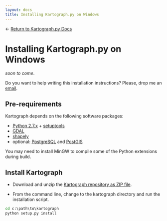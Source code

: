 ```yaml
---
layout: docs
title: Installing Kartograph.py on Windows
---
```


← [Return to Kartograph.py Docs](/docs/kartograph.py/)

# Installing Kartograph.py on Windows

*soon to come*.

Do you want to help writing this installation instructions? Please, drop me an [email](hello@kartograph.org).

## Pre-requirements

Kartograph depends on the following software packages:
* [Python 2.7.x](http://python.org/download/) + [setuptools](http://pypi.python.org/packages/2.7/s/setuptools/setuptools-0.6c11.win32-py2.7.exe#md5=57e1e64f6b7c7f1d2eddfc9746bbaf20)
* [GDAL](http://pypi.python.org/pypi/GDAL/1.9.1#windows)
* [shapely](http://pypi.python.org/pypi/Shapely/1.0.14#downloads)
* optional: [PostgreSQL](http://www.postgresql.org/download/windows/) and [PostGIS](http://postgis.refractions.net/download/windows/)

You may need to install MinGW to compile some of the Python extensions during build.

## Install Kartograph

* Download and unzip the [Kartograph repository as ZIP file](https://github.com/kartograph/kartograph.py/zipball/master).

* From the command line, change to the kartograph directory and run the installation script.
```cmd
cd c:\path\to\kartograph
python setup.py install
```

